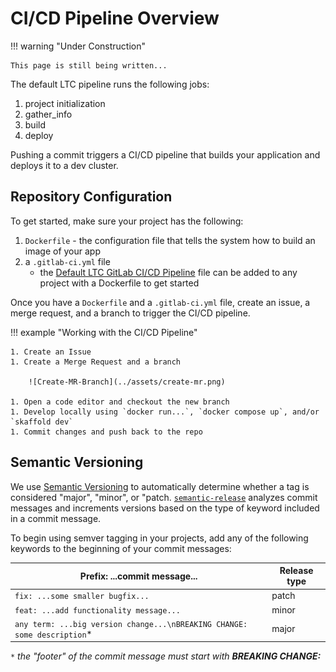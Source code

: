 # CI/CD Pipeline Overview

!!! warning "Under Construction"

    This page is still being written...

The default LTC pipeline runs the following jobs:

1. project initialization
1. gather_info
1. build
1. deploy

Pushing a commit triggers a CI/CD pipeline that builds your application and deploys it to a dev cluster.

## Repository Configuration

To get started, make sure your project has the following:

1. `Dockerfile` - the configuration file that tells the system how to build an image of your app
1. a `.gitlab-ci.yml` file
    - the [Default LTC GitLab CI/CD Pipeline](https://issues.ltc.bcit.ca/-/snippets/60) file can be added to any project with a Dockerfile to get started

Once you have a `Dockerfile` and a `.gitlab-ci.yml` file, create an issue, a merge request, and a branch to trigger the CI/CD pipeline.

!!! example "Working with the CI/CD Pipeline"

    1. Create an Issue
    1. Create a Merge Request and a branch

        ![Create-MR-Branch](../assets/create-mr.png)

    1. Open a code editor and checkout the new branch
    1. Develop locally using `docker run...`, `docker compose up`, and/or `skaffold dev`
    1. Commit changes and push back to the repo

## Semantic Versioning

We use [Semantic Versioning](https://semver.org/) to automatically determine whether a tag is considered "major", "minor", or "patch. [`semantic-release`](https://semantic-release.gitbook.io/semantic-release/) analyzes commit messages and increments versions based on the type of keyword included in a commit message.

To begin using semver tagging in your projects, add any of the following keywords to the beginning of your commit messages:

| **Prefix:** ...commit message...                                          | Release type  |
| ----------------------                                                    | ------------  |
| `fix: ...some smaller bugfix...`                                          | patch         |
| `feat: ...add functionality message...`                                   | minor         |
| `any term: ...big version change...\nBREAKING CHANGE: some description`*  | major         |
`*` *the "footer" of the commit message must start with **BREAKING CHANGE:***

